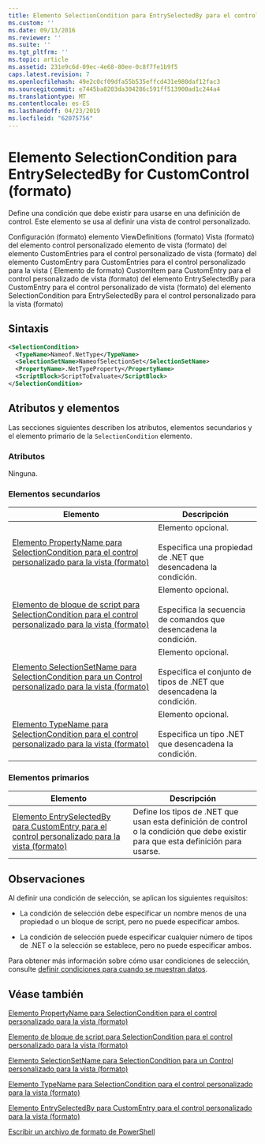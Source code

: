```yaml
---
title: Elemento SelectionCondition para EntrySelectedBy para el control personalizado (formato) | Microsoft Docs
ms.custom: ''
ms.date: 09/13/2016
ms.reviewer: ''
ms.suite: ''
ms.tgt_pltfrm: ''
ms.topic: article
ms.assetid: 231e9c6d-09ec-4e68-80ee-0c8f7fe1b9f5
caps.latest.revision: 7
ms.openlocfilehash: 49e2c0cf09dfa55b535effcd431e980daf12fac3
ms.sourcegitcommit: e7445ba8203da304286c591ff513900ad1c244a4
ms.translationtype: MT
ms.contentlocale: es-ES
ms.lasthandoff: 04/23/2019
ms.locfileid: "62075756"
---
```

# <a name="selectioncondition-element-for-entryselectedby-for-customcontrol-format"></a>Elemento SelectionCondition para EntrySelectedBy for CustomControl (formato)

Define una condición que debe existir para usarse en una definición de control. Este elemento se usa al definir una vista de control personalizado.

Configuración (formato) elemento ViewDefinitions (formato) Vista (formato) del elemento control personalizado elemento de vista (formato) del elemento CustomEntries para el control personalizado de vista (formato) del elemento CustomEntry para CustomEntries para el control personalizado para la vista ( Elemento de formato) CustomItem para CustomEntry para el control personalizado de vista (formato) del elemento EntrySelectedBy para CustomEntry para el control personalizado de vista (formato) del elemento SelectionCondition para EntrySelectedBy para el control personalizado para la vista (formato)

## <a name="syntax"></a>Sintaxis

```xml
<SelectionCondition>
  <TypeName>Nameof.NetType</TypeName>
  <SelectionSetName>NameofSelectionSet</SelectionSetName>
  <PropertyName>.NetTypeProperty</PropertyName>
  <ScriptBlock>ScriptToEvaluate</ScriptBlock>
</SelectionCondition>
```

## <a name="attributes-and-elements"></a>Atributos y elementos

Las secciones siguientes describen los atributos, elementos secundarios y el elemento primario de la `SelectionCondition` elemento.

### <a name="attributes"></a>Atributos

Ninguna.

### <a name="child-elements"></a>Elementos secundarios

|Elemento|Descripción|
|-------------|-----------------|
|[Elemento PropertyName para SelectionCondition para el control personalizado para la vista (formato)](./propertyname-element-for-selectioncondition-for-customcontrol-for-view-format.md)|Elemento opcional.<br /><br /> Especifica una propiedad de .NET que desencadena la condición.|
|[Elemento de bloque de script para SelectionCondition para el control personalizado para la vista (formato)](./scriptblock-element-for-selectioncondition-for-customcontrol-for-view-format.md)|Elemento opcional.<br /><br /> Especifica la secuencia de comandos que desencadena la condición.|
|[Elemento SelectionSetName para SelectionCondition para un Control personalizado para la vista (formato)](./selectionsetname-element-for-selectioncondition-for-customcontrol-for-view-format.md)|Elemento opcional.<br /><br /> Especifica el conjunto de tipos de .NET que desencadena la condición.|
|[Elemento TypeName para SelectionCondition para el control personalizado para la vista (formato)](./typename-element-for-selectioncondition-for-customcontrol-for-view-format.md)|Elemento opcional.<br /><br /> Especifica un tipo .NET que desencadena la condición.|

### <a name="parent-elements"></a>Elementos primarios

|Elemento|Descripción|
|-------------|-----------------|
|[Elemento EntrySelectedBy para CustomEntry para el control personalizado para la vista (formato)](./entryselectedby-element-for-customentry-for-customcontrol-for-view-format.md)|Define los tipos de .NET que usan esta definición de control o la condición que debe existir para que esta definición para usarse.|

## <a name="remarks"></a>Observaciones

Al definir una condición de selección, se aplican los siguientes requisitos:

- La condición de selección debe especificar un nombre menos de una propiedad o un bloque de script, pero no puede especificar ambos.

- La condición de selección puede especificar cualquier número de tipos de .NET o la selección se establece, pero no puede especificar ambos.

Para obtener más información sobre cómo usar condiciones de selección, consulte [definir condiciones para cuando se muestran datos](./defining-conditions-for-displaying-data.md).

## <a name="see-also"></a>Véase también

[Elemento PropertyName para SelectionCondition para el control personalizado para la vista (formato)](./propertyname-element-for-selectioncondition-for-customcontrol-for-view-format.md)

[Elemento de bloque de script para SelectionCondition para el control personalizado para la vista (formato)](./scriptblock-element-for-selectioncondition-for-customcontrol-for-view-format.md)

[Elemento SelectionSetName para SelectionCondition para un Control personalizado para la vista (formato)](./selectionsetname-element-for-selectioncondition-for-customcontrol-for-view-format.md)

[Elemento TypeName para SelectionCondition para el control personalizado para la vista (formato)](./typename-element-for-selectioncondition-for-customcontrol-for-view-format.md)

[Elemento EntrySelectedBy para CustomEntry para el control personalizado para la vista (formato)](./entryselectedby-element-for-customentry-for-customcontrol-for-view-format.md)

[Escribir un archivo de formato de PowerShell](./writing-a-powershell-formatting-file.md)

